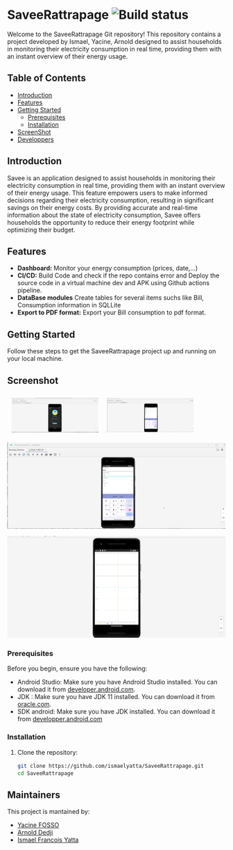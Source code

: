 # SaveeRattrapage ![Build status](https://github.com/ismaelyatta/SaveeRattrapage/blob/master/app/src/main/res/mipmap-hdpi/ic_launcher_foreground_savee.png)

Welcome to the SaveeRattrapage Git repository! This repository contains a project developed by Ismael, Yacine, Arnold designed to assist households in monitoring their electricity consumption in real time, providing them with an instant overview of their energy usage.

## Table of Contents

- [Introduction](#introduction)
- [Features](#features)
- [Getting Started](#getting-started)
  - [Prerequisites](#prerequisites)
  - [Installation](#installation)
- [ScreenShot](#Screenshot)
- [Developpers](#Maintainers)

<a name="introduction"></a>
## Introduction

Savee is an application designed to assist households in monitoring their electricity consumption in real time, providing them with an instant overview of their energy usage. This feature empowers users to make informed decisions regarding their electricity consumption, resulting in significant savings on their energy costs. By providing accurate and real-time information about the state of electricity consumption, Savee offers households the opportunity to reduce their energy footprint while optimizing their budget.

<a name="features"></a>
## Features 

- **Dashboard:** Monitor your energy consumption (prices, date,...) 
- **CI/CD:** Build Code and check if the repo contains error and Deploy the source code in a virtual machine dev and APK using Github actions pipeline.
- **DataBase modules** Create tables for several items suchs like Bill, Consumption information in SQLLite 
- **Export to PDF format:** Export your Bill consumption to pdf format.

<a name="getting-started"></a>
## Getting Started 

Follow these steps to get the SaveeRattrapage project up and running on your local machine.

## Screenshot
[<img src="https://github.com/ismaelyatta/SaveeRattrapage/blob/master/savee1.png" align="left"
width="200"
    hspace="10" vspace="10">](https://github.com/ismaelyatta/SaveeRattrapage/blob/master/savee2.png)
[<img src="https://github.com/ismaelyatta/SaveeRattrapage/blob/master/savee3.png" align="center"
width="200"
    hspace="10" vspace="10">](https://github.com/ismaelyatta/SaveeRattrapage/blob/master/savee4.png)
    <div align="center">
    <img src="https://github.com/ismaelyatta/SaveeRattrapage/blob/master/savee3.png">
    <br>
</div>
<div align="center">
    <img src="https://github.com/ismaelyatta/SaveeRattrapage/blob/master/savee5.png" alt="Screenshot 2">
    <br>
</div>

    

### Prerequisites 

Before you begin, ensure you have the following:

- Android Studio: Make sure you have Android Studio installed. You can download it from [developer.android.com](https://developer.android.com/studio).
- JDK : Make sure you have JDK 11 installed. You can download it from [oracle.com](https://www.oracle.com/fr/java/technologies/javase/jdk11-archive-downloads.html). 
- SDK android: Make sure you have JDK installed. You can download it from [developper.android.com](https://developer.android.com/tools/releases/platform-tools)

### Installation 

1. Clone the repository:

   ```bash
   git clone https://github.com/ismaelyatta/SaveeRattrapage.git
   cd SaveeRattrapage


## Maintainers
This project is mantained by:
* [Yacine FOSSO](https://github.com/FOSSO2022)
* [Arnold Dedji](https://www.linkedin.com/in/arnold-dedji-smart-energy/)
* [Ismael Francois Yatta](https://www.linkedin.com/in/ismael-francois-yatta-a8452a211/)

   
   
